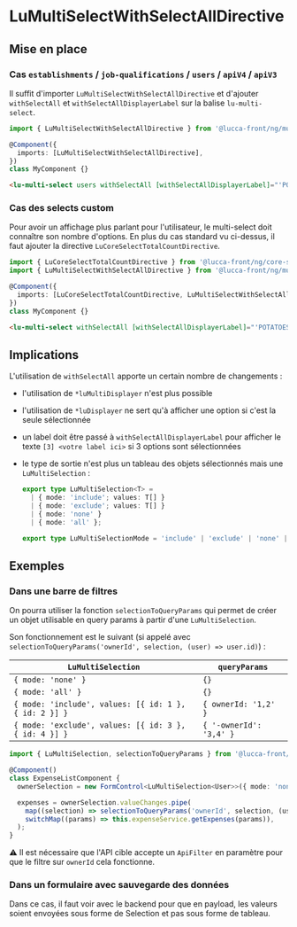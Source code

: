 # LuMultiSelectWithSelectAllDirective

## Mise en place

### Cas `establishments` / `job-qualifications` / `users` / `apiV4` / `apiV3`

Il suffit d'importer `LuMultiSelectWithSelectAllDirective` et d'ajouter `withSelectAll` et `withSelectAllDisplayerLabel` sur la balise `lu-multi-select`.

```ts
import { LuMultiSelectWithSelectAllDirective } from '@lucca-front/ng/multi-select';

@Component({
  imports: [LuMultiSelectWithSelectAllDirective],
})
class MyComponent {}
```

```html
<lu-multi-select users withSelectAll [withSelectAllDisplayerLabel]="'POTATOES' | transloco" />
```

### Cas des selects custom

Pour avoir un affichage plus parlant pour l'utilisateur, le multi-select doit connaître son nombre d'options. En plus du cas standard vu ci-dessus, il faut ajouter la directive `LuCoreSelectTotalCountDirective`.

```ts
import { LuCoreSelectTotalCountDirective } from '@lucca-front/ng/core-select';
import { LuMultiSelectWithSelectAllDirective } from '@lucca-front/ng/multi-select';

@Component({
  imports: [LuCoreSelectTotalCountDirective, LuMultiSelectWithSelectAllDirective],
})
class MyComponent {}
```

```html
<lu-multi-select withSelectAll [withSelectAllDisplayerLabel]="'POTATOES' | transloco" [totalCount]="123" />
```

## Implications

L'utilisation de `withSelectAll` apporte un certain nombre de changements :

- l'utilisation de `*luMultiDisplayer` n'est plus possible
- l'utilisation de `*luDisplayer` ne sert qu'à afficher une option si c'est la seule sélectionnée
- un label doit être passé à `withSelectAllDisplayerLabel` pour afficher le texte `[3] <votre label ici>` si 3 options sont sélectionnées
- le type de sortie n'est plus un tableau des objets sélectionnés mais une `LuMultiSelection` :

  <!-- prettier-ignore -->
  ```ts
  export type LuMultiSelection<T> =
    | { mode: 'include'; values: T[] }
    | { mode: 'exclude'; values: T[] }
    | { mode: 'none' }
    | { mode: 'all' };

  export type LuMultiSelectionMode = 'include' | 'exclude' | 'none' | 'all';
  ```

## Exemples

### Dans une barre de filtres

On pourra utiliser la fonction `selectionToQueryParams` qui permet de créer un objet utilisable en query params à partir d'une `LuMultiSelection`.

Son fonctionnement est le suivant (si appelé avec `selectionToQueryParams('ownerId', selection, (user) => user.id)`) :

| `LuMultiSelection`                                    | `queryParams`           |
| ----------------------------------------------------- | ----------------------- |
| `{ mode: 'none' }`                                    | `{}`                    |
| `{ mode: 'all' }`                                     | `{}`                    |
| `{ mode: 'include', values: [{ id: 1 }, { id: 2 }] }` | `{ ownerId: '1,2' }`    |
| `{ mode: 'exclude', values: [{ id: 3 }, { id: 4 }] }` | `{ '-ownerId': '3,4' }` |

```ts
import { LuMultiSelection, selectionToQueryParams } from '@lucca-front/ng/multi-select';

@Component()
class ExpenseListComponent {
  ownerSelection = new FormControl<LuMultiSelection<User>>({ mode: 'none' });

  expenses = ownerSelection.valueChanges.pipe(
    map((selection) => selectionToQueryParams('ownerId', selection, (user) => user.id)),
    switchMap((params) => this.expenseService.getExpenses(params)),
  );
}
```

:warning: Il est nécessaire que l'API cible accepte un `ApiFilter` en paramètre pour que le filtre sur `ownerId` cela fonctionne.

### Dans un formulaire avec sauvegarde des données

Dans ce cas, il faut voir avec le backend pour que en payload, les valeurs soient envoyées sous forme de Selection et pas sous forme de tableau.

